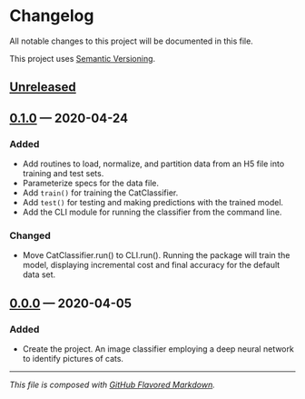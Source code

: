# Changelog
All notable changes to this project will be documented in this file.

This project uses [Semantic Versioning][sv].

## [Unreleased][new]

## [0.1.0][0.1.0] — 2020-04-24

### Added
- Add routines to load, normalize, and partition data from an H5 file into
  training and test sets.
- Parameterize specs for the data file.
- Add `train()` for training the CatClassifier.
- Add `test()` for testing and making predictions with the trained model.
- Add the CLI module for running the classifier from the command line.

### Changed
- Move CatClassifier.run() to CLI.run(). Running the package will train the
  model, displaying incremental cost and final accuracy for the default data set.

## [0.0.0][0.0.0] — 2020-04-05

### Added
- Create the project. An image classifier employing a deep neural network to
  identify pictures of cats.

---
_This file is composed with [GitHub Flavored Markdown][gfm]._

[gfm]: https://github.github.com/gfm/
[sv]: https://semver.org

[new]: https://github.com/petejh/catclass/compare/HEAD..v0.1.0
[0.1.0]: https://github.com/petejh/catclass/releases/tag/v0.1.0
[0.0.0]: https://github.com/petejh/catclass/releases/tag/v0.0.0
